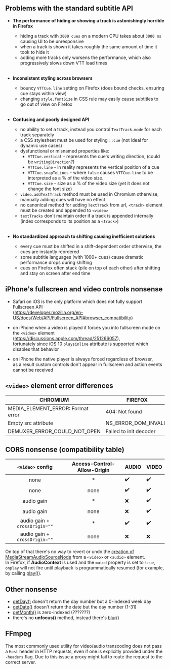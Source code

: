 ## Problems with the standard subtitle API

* **The performance of hiding or showing a track is astonishingly horrible in Firefox**
    * hiding a track with `3000 cues` on a modern CPU takes about `3000 ms` causing UI to be unresponsive
    * when a track is shown it takes roughly the same amount of time it took to hide it
    * adding more tracks only worsens the performance, which also progressively slows down VTT load times
      <br><br>

* **Inconsistent styling across browsers**
    * bouncy `VTTCue.line` setting on Firefox (does bound checks, ensuring cue stays within view)
    * changing `style.fontSize` in CSS rule may easily cause subtitles to go out of view on Firefox
      <br><br>

* **Confusing and poorly designed API**
    * no ability to set a track, instead you control `TextTrack.mode` for each track separately
    * a CSS stylesheet must be used for styling `::cue` (not ideal for dynamic use cases)
    * dysfunctional or misnamed properties like:
        * `VTTCue.vertical` - represents the cue's writing direction, (could be `writingDirection`?)
        * `VTTCue.line` - in reality represents the vertical position of a cue
        * `VTTCue.snapToLines` - where `false` causes `VTTCue.line` to be interpreted as a % of the video size.
        * `VTTCue.size` - size as a % of the video size (yet it does not change the font size)
    * `video.addTextTrack` method must be used in Chromium otherwise, manually adding cues will have no effect
    * no canonical method for adding `TextTrack` from url, `<track>` element must be created and appended to `<video>`
    * `textTracks` don't maintain order if a track is appended internally (index corresponds to its position as a `<track>`)
      <br><br>

* **No standardized approach to shifting causing inefficient solutions**
    * every cue must be shifted in a shift-dependent order otherwise, the cues are instantly reordered
    * some subtitle languages (with 1000+ cues) cause dramatic performance drops during shifting
    * cues on Firefox often stack (pile on top of each other) after shifting and stay on screen after end time

## iPhone's fullscreen and video controls nonsense
- Safari on iOS is the only platform which does not fully support Fullscreen API <br>
  (https://developer.mozilla.org/en-US/docs/Web/API/Fullscreen_API#browser_compatibility)

- on iPhone when a video is played it forces you into fullscreen mode on the `<video>` element <br>
  (https://discussions.apple.com/thread/251266057), <br>
  fortunately since iOS 10 `playsinline` attribute is supported which disables that behavior

- on iPhone the native player is always forced regardless of browser,<br>
  as a result custom controls don't appear in fullscreen and action events cannot be received


## `<video>` element error differences
| CHROMIUM                          | FIREFOX                |
|-----------------------------------|------------------------|
| MEDIA_ELEMENT_ERROR: Format error | 404: Not found         |
| Empty src attribute               | NS_ERROR_DOM_INVALID   |
| DEMUXER_ERROR_COULD_NOT_OPEN      | Failed to init decoder |


## CORS nonsense (compatibility table)
|       `<video>` config        | Access-Control-Allow-Origin | AUDIO | VIDEO |
|:-----------------------------:|:---------------------------:|-------|-------|
|             none              |              *              | ✔️    | ✔️    |
|             none              |            none             | ✔️    | ✔️    |
|          audio gain           |              *              | ❌     | ✔️    |
|          audio gain           |            none             | ❌     | ✔️    |
| audio gain + `crossOrigin=""` |              *              | ✔️    | ✔️    |
| audio gain + `crossOrigin=""` |            none             | ❌     | ❌     |

On top of that there's no way to revert or undo the
[creation of MediaStreamAudioSourceNode](https://developer.mozilla.org/en-US/docs/Web/API/AudioContext/createMediaStreamSource)
from a `<video>` or `<audio>` element.<br>
In Firefox, if **AudioContext** is used and the `muted` property is set to `true`, `onplay` will not fire until playback is
programmatically resumed (for example, by calling [play()](https://developer.mozilla.org/en-US/docs/Web/API/HTMLMediaElement/play)).


## Other nonsense
 - [getDay()](https://developer.mozilla.org/en-US/docs/Web/JavaScript/Reference/Global_Objects/Date/getDay) doesn't return the day number but a 0-indexed week day
 - [getDate()](https://developer.mozilla.org/en-US/docs/Web/JavaScript/Reference/Global_Objects/Date/getDate) doesn't return the date but the day number (1-31)
 - [getMonth()](https://developer.mozilla.org/en-US/docs/Web/JavaScript/Reference/Global_Objects/Date/getMonth) is zero-indexed (???????)
 - there's no **unfocus()** method, instead there's [blur()](https://developer.mozilla.org/en-US/docs/Web/API/HTMLElement/blur)

## FFmpeg 
The most commonly used utility for video/audio transcoding does not pass a `Host` header in HTTP requests,
even if one is explicitly provided under the `-headers` flag. 
Due to this issue a proxy might fail to route the request to the correct server.
